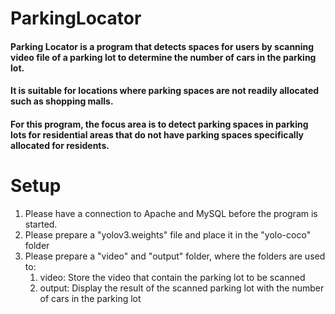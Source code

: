 # ParkingLocator

#### Parking Locator is a program that detects spaces for users by scanning video file of a parking lot to determine the number of cars in the parking lot.

#### It is suitable for locations where parking spaces are not readily allocated such as shopping malls. 
#### For this program, the focus area is to detect parking spaces in parking lots for residential areas that do not have parking spaces specifically allocated for residents.


# Setup
1. Please have a connection to Apache and MySQL before the program is started.
2. Please prepare a "yolov3.weights" file and place it in the "yolo-coco" folder
3. Please prepare a "video" and "output" folder, where the folders are used to:
   1. video: Store the video that contain the parking lot to be scanned
   2. output: Display the result of the scanned parking lot with the number of cars in the parking lot 

